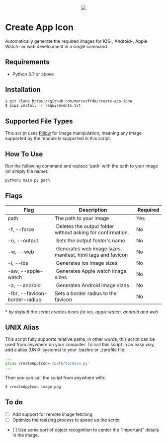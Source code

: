 <p align="center"><img src="https://i.imgur.com/RQ9yeU9.png"/></p>

# Create App Icon

Automatically generate the required images for IOS-, Android-, Apple Watch- or web development in a single command.

## Requirements

- Python 3.7 or above

## Installation

```bash
$ git clone https://github.com/marcusfrdk/create-app-icon
$ pip3 install -r requirements.txt
```

## Supported File Types

This script uses [Pillow](https://pillow.readthedocs.io/en/stable/handbook/image-file-formats.html) for image manipulation, meaning any image supported by the module is supported in this script.

## How To Use

Run the following command and replace 'path' with the path to your image (or simply file name).

```bash
python3 main.py path
```

## Flags

| Flag                          | Description                                                 |  Required |
| ----------------------------- | ----------------------------------------------------------- | --------- |
| path                          | The path to your image                                      | Yes       |
| -f, --force                   |  Deletes the output folder without asking for confirmation. | No        |
| -o, --output                  |  Sets the output folder's name                              | No        |
| -w, --web                     |  Generates web image sizes, manifest, html tags and favicon | No        |
| -i, --ios                     |  Generates ios image sizes                                  | No        |
| -aw, --apple-watch            |  Generates Apple watch image sizes                          | No        |
| -a, --android                 |  Generates Android image sizes                              | No        |
| -fbr, --favicon-border-radius | Sets a border radius to the favicon                         | No        |

\* _by default the script creates icons for ios, apple watch, android and web_

## UNIX Alias

This script fully supports relative paths, in other words, this script can be used from anywhere on your computer. To call this script in an easy way, add a alias (UNIX-systems) to your .bashrc or .zprofile file.

```bash
...
alias createAppIcon='/path/to/main.py'
...
```

Then you can call the script from anywhere with:

```bash
$ createAppIcon image.png
```

## To do

- [ ] Add support for remote image fetching
- [ ] Optimize the resizing process to speed up the script
- [ ] Use some sort of object recognition to center the "important" details in the image.
